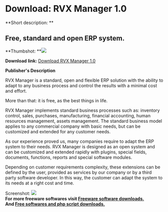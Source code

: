 # Download: RVX Manager 1.0

**Short description: **

## Free, standard and open ERP system.

  
**Thumbshot: **![](http://www.freewarefiles.com/screenshot/rvxmanager_md.jpg)   
  
**Download link:** [Download RVX Manager 1.0](http://freesoftwares.boysofts.com/RVX-Manager_program_51178.html)  
  

**Publisher's Description**  
  

RVX Manager is a standard, open and flexible ERP solution with the ability to
adapt to any business process and control the results with a minimal cost and
effort.

More than that: it is free, as the best things in life.

RVX Manager implements standard business processes such as: inventory control,
sales, purchases, manufacturing, financial accounting, human resources
management, assets management. The standard business model applies to any
commercial company with basic needs, but can be customized and extended for
any customer needs.

As our experience proved us, many companies require to adapt the ERP system to
their needs. RVX Manager is designed as an open system and can be customized
and extended rapidly with plugins, special fields, documents, functions,
reports and special software modules.

Depending on customer requirements complexity, these extensions can be defined
by the user, provided as services by our company or by a third party software
developer. In this way, the customer can adapt the system to its needs at a
right cost and time.

  
  
Screenshot: ![](http://www.freewarefiles.com/screenshot/rvxmanager.jpg)  
**For more freeware softwares visit [Freeware software downloads.](http://freesoftwares.boysofts.com/)**   
**And [Free softwares and php script downloads.](http://www.boysofts.com/)**

